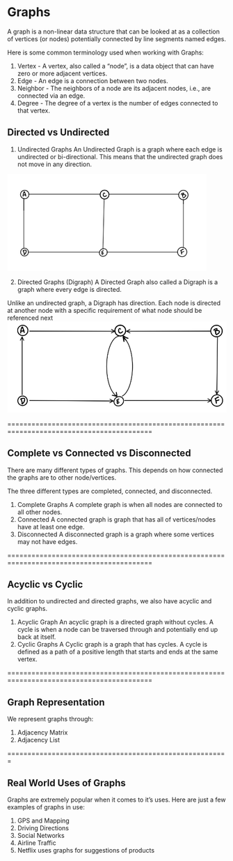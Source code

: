 # Graphs
A graph is a non-linear data structure that can be looked at as a collection of vertices (or nodes) potentially connected by line segments named edges.

Here is some common terminology used when working with Graphs:

1. Vertex - A vertex, also called a “node”, is a data object that can have zero or more adjacent vertices.
2. Edge - An edge is a connection between two nodes.
3. Neighbor - The neighbors of a node are its adjacent nodes, i.e., are connected via an edge.
4. Degree - The degree of a vertex is the number of edges connected to that vertex.

## Directed vs Undirected

1. Undirected Graphs
An Undirected Graph is a graph where each edge is undirected or bi-directional. This means that the undirected graph does not move in any direction.

![](1.0.png)

2. Directed Graphs (Digraph)
A Directed Graph also called a Digraph is a graph where every edge is directed.

Unlike an undirected graph, a Digraph has direction. Each node is directed at another node with a specific requirement of what node should be referenced next
![](2.0.png)

==========================================================================================

## Complete vs Connected vs Disconnected
There are many different types of graphs. This depends on how connected the graphs are to other node/vertices.

The three different types are completed, connected, and disconnected.

1. Complete Graphs
A complete graph is when all nodes are connected to all other nodes.
2. Connected 
A connected graph is graph that has all of vertices/nodes have at least one edge.
3. Disconnected
A disconnected graph is a graph where some vertices may not have edges.

==========================================================================================

## Acyclic vs Cyclic

In addition to undirected and directed graphs, we also have acyclic and cyclic graphs.

1. Acyclic Graph
An acyclic graph is a directed graph without cycles.
A cycle is when a node can be traversed through and potentially end up back at itself.
2. Cyclic Graphs
A Cyclic graph is a graph that has cycles.
A cycle is defined as a path of a positive length that starts and ends at the same vertex.

==========================================================================================

## Graph Representation
We represent graphs through:

1. Adjacency Matrix
2. Adjacency List



=======================================================
## Real World Uses of Graphs
Graphs are extremely popular when it comes to it’s uses. Here are just a few examples of graphs in use:

1. GPS and Mapping
2. Driving Directions
3. Social Networks
4. Airline Traffic
5. Netflix uses graphs for suggestions of products